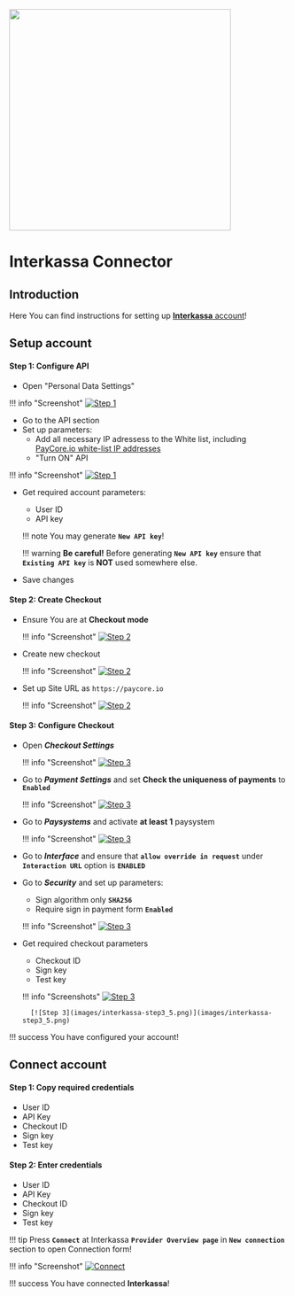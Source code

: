 <img src="https://static.openfintech.io/payment_providers/interkassa/logo.svg?w=400" width="400px" >

# Interkassa Connector

## Introduction

Here You can find  instructions for setting up <a href="https://www.interkassa.com" target="_blank" rel="noopener">**Interkassa** account</a>!


## Setup account

#### Step 1: Configure API 
- Open "Personal Data Settings"

!!! info "Screenshot"
    [![Step 1](images/interkassa-step1.png)](images/interkassa-step1.png)

- Go to the API section
- Set up parameters:
    -  Add all necessary IP adressess to the White list, including  [PayСore.io white-list IP addresses](/ips/#white-list-ip-addresses)
    -  "Turn ON" API

!!! info "Screenshot"
    [![Step 1](images/interkassa-step1_1.png)](images/interkassa-step1_1.png)


 - Get required account parameters:   
   
    -  User ID
    -  API key 

    !!! note
        You may generate **`New API key`**!
    
    !!! warning
        **Be careful!** Before generating **`New API key`** ensure that **`Existing API key`** is **NOT** used somewhere else.

- Save changes
#### Step 2: Create Checkout

-  Ensure You are at **Checkout mode**
    
    !!! info "Screenshot"
        [![Step 2](images/interkassa-step2.png)](images/interkassa-step2.png)

-  Create new checkout
    
    !!! info "Screenshot"
        [![Step 2](images/interkassa-step2_1.png)](images/interkassa-step2_1.png)

-  Set up  Site URL as ```https://paycore.io```
      
    !!! info "Screenshot"
        [![Step 2](images/interkassa-step2_2.png)](images/interkassa-step2_2.png)

#### Step 3: Configure Checkout

- Open **_Checkout Settings_**

    !!! info "Screenshot"
        [![Step 3](images/interkassa-step3_1.png)](images/interkassa-step3_1.png)

- Go to **_Payment Settings_** and set **Check the uniqueness of payments** to **`Enabled`**
   
    !!! info "Screenshot"
        [![Step 3](images/interkassa-step3_2_1.png)](images/interkassa-step3_2_1.png)

- Go to **_Paysystems_** and activate **at least 1** paysystem

    !!! info "Screenshot"
        [![Step 3](images/interkassa-step3_2.png)](images/interkassa-step3_2.png)

- Go to  **_Interface_** and ensure that  **`allow override in request`** under **`Interaction URL`** option is **`ENABLED`**

- Go to **_Security_** and set up parameters:
    -  Sign algorithm only **`SHA256`**
    -  Require sign in payment form  **`Enabled`**

    !!! info "Screenshot"
        [![Step 3](images/interkassa-step3_3.png)](images/interkassa-step3_3.png)

- Get required checkout parameters
    
    -  Checkout ID
    -  Sign key
    -  Test key

    !!! info "Screenshots"
        [![Step 3](images/interkassa-step3_4.png)](images/interkassa-step3_4.png)
        
        [![Step 3](images/interkassa-step3_5.png)](images/interkassa-step3_5.png)

!!! success
    You have configured your account!
    
## Connect account

#### Step 1: Copy required credentials

-  User ID
-  API Key
-  Checkout ID
-  Sign key
-  Test key

#### Step 2: Enter credentials

-  User ID
-  API Key
-  Checkout ID
-  Sign key
-  Test key

!!! tip
    Press **`Connect`** at Interkassa **`Provider Overview page`** in **`New connection`** section to open Connection form!



!!! info "Screenshot"
    [![Connect](images/interkassa_connect.png)](images/interkassa_connect.png)


!!! success
    You have connected **Interkassa**!